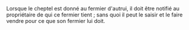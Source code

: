   
 Lorsque le cheptel est donné au fermier d'autrui, il doit être notifié au propriétaire de qui ce fermier tient ; sans quoi il peut le saisir et le faire vendre pour ce que son fermier lui doit.  

  
